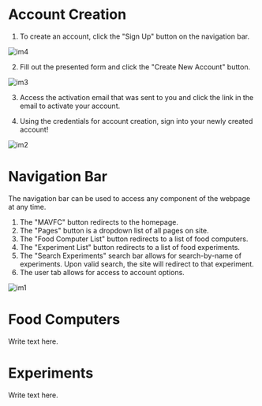 # Account Creation

1. To create an account, click the "Sign Up" button on the navigation bar.

![im4](https://cloud.githubusercontent.com/assets/25069295/25416063/54a32cb8-2a01-11e7-9114-e141261955f8.JPG)

2. Fill out the presented form and click the "Create New Account" button.

![im3](https://cloud.githubusercontent.com/assets/25069295/25416874/dbd31b86-2a05-11e7-9e26-56b32de0e40e.JPG)

3. Access the activation email that was sent to you and click the link in the email to activate
your account.

4. Using the credentials for account creation, sign into your newly created account!

![im2](https://cloud.githubusercontent.com/assets/25069295/25417189/0416050c-2a08-11e7-9c80-b94892c2c05c.JPG)


# Navigation Bar

The navigation bar can be used to access any component of the webpage at any time.

1. The "MAVFC" button redirects to the homepage.
2. The "Pages" button is a dropdown list of all pages on site.
3. The "Food Computer List" button redirects to a list of food computers.
4. The "Experiment List" button redirects to a list of food experiments.
5. The "Search Experiments" search bar allows for search-by-name of experiments. Upon valid search,
the site will redirect to that experiment.
6. The user tab allows for access to account options.

![im1](https://cloud.githubusercontent.com/assets/25069295/25438439/139eb0c6-2a5f-11e7-9c4c-76b5276625a5.JPG)

# Food Computers

Write text here.

# Experiments

Write text here.

